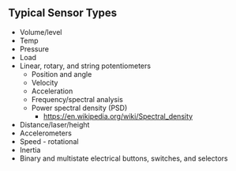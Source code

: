 ## Typical Sensor Types
- Volume/level
- Temp
- Pressure
- Load
- Linear, rotary, and string potentiometers
    - Position and angle
    - Velocity
    - Acceleration
    - Frequency/spectral analysis
    - Power spectral density (PSD)
        - https://en.wikipedia.org/wiki/Spectral_density
- Distance/laser/height
- Accelerometers
- Speed - rotational
- Inertia
- Binary and multistate electrical buttons, switches, and selectors